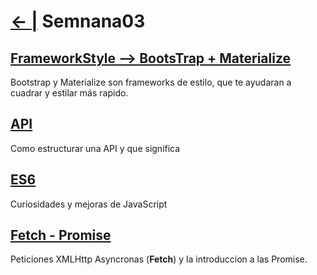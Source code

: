 # [← |](https://github.com/VGamezz19/skylab-boot-notes) Semnana03


## [FrameworkStyle --> BootsTrap + Materialize](https://github.com/VGamezz19/skylab-curso/tree/master/semana03/readme/BOOTSTRAP.MD)

Bootstrap y Materialize son frameworks de estilo, que te ayudaran a cuadrar y estilar más rapido.

## [API](https://github.com/VGamezz19/skylab-curso/tree/master/semana03/readme/API.MD)

Como estructurar una API y que significa

## [ES6](https://github.com/VGamezz19/skylab-curso/tree/master/semana03/readme/ES6.MD)

Curiosidades y mejoras de JavaScript

## [Fetch - Promise](https://github.com/VGamezz19/skylab-curso/tree/master/semana03/readme/PROMISE.MD)

 Peticiones XMLHttp Asyncronas (**Fetch**) y la introduccion a las Promise.
